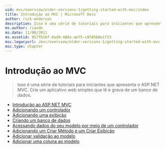```yaml
---
uid: mvc/overview/older-versions-1/getting-started-with-mvc/index
title: Introdução ao MVC | Microsoft Docs
author: rick-anderson
description: Isso é uma série de tutoriais para iniciantes que apresenta o ASP.NET MVC. Crie um aplicativo web simples que lê e grava de um banco de dados.
ms.author: riande
ms.date: 11/08/2011
ms.assetid: 057f01bf-0ad9-488a-ae75-c8f85b8e1f23
msc.legacyurl: /mvc/overview/older-versions-1/getting-started-with-mvc
msc.type: chapter
---
```

<a name="getting-started-with-mvc"></a>Introdução ao MVC
====================
> Isso é uma série de tutoriais para iniciantes que apresenta o ASP.NET MVC. Crie um aplicativo web simples que lê e grava de um banco de dados.


- [Introdução ao ASP.NET MVC](getting-started-with-mvc-part1.md)
- [Adicionando um controlador](getting-started-with-mvc-part2.md)
- [Adicionando uma exibição](getting-started-with-mvc-part3.md)
- [Criando um banco de dados](getting-started-with-mvc-part4.md)
- [Acessando dados do seu modelo por meio de um controlador](getting-started-with-mvc-part5.md)
- [Adicionando um Criar Método e um Criar Exibição](getting-started-with-mvc-part6.md)
- [Adicionar validação ao modelo](getting-started-with-mvc-part7.md)
- [Adicionar uma coluna ao modelo](getting-started-with-mvc-part8.md)
